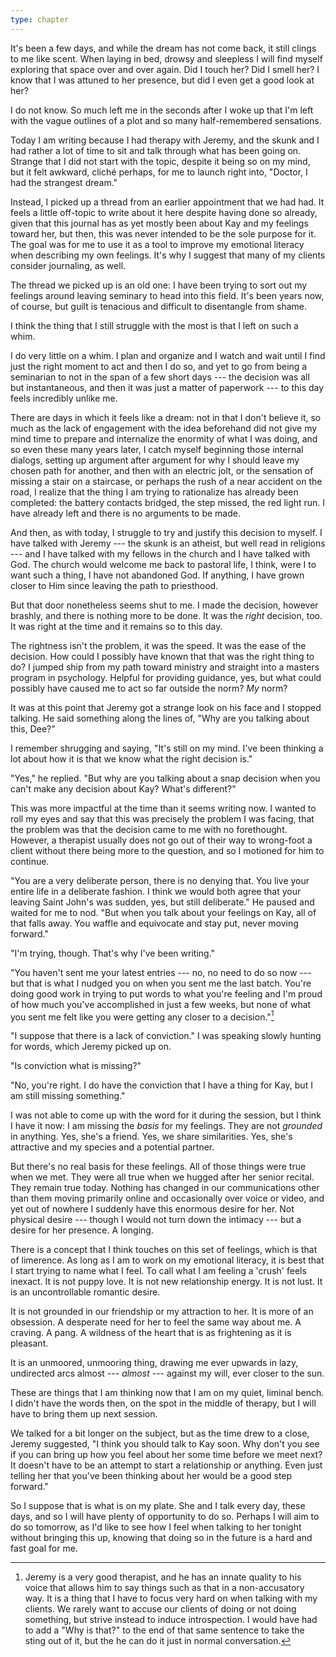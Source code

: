 ```yaml
---
type: chapter
---
```


It's been a few days, and while the dream has not come back, it still clings to me like scent. When laying in bed, drowsy and sleepless I will find myself exploring that space over and over again. Did I touch her? Did I smell her? I know that I was attuned to her presence, but did I even get a good look at her?

I do not know. So much left me in the seconds after I woke up that I'm left with the vague outlines of a plot and so many half-remembered sensations.

Today I am writing because I had therapy with Jeremy, and the skunk and I had rather a lot of time to sit and talk through what has been going on. Strange that I did not start with the topic, despite it being so on my mind, but it felt awkward, cliché perhaps, for me to launch right into, "Doctor, I had the strangest dream."

Instead, I picked up a thread from an earlier appointment that we had had. It feels a little off-topic to write about it here despite having done so already, given that this journal has as yet mostly been about Kay and my feelings toward her, but then, this was never intended to be the sole purpose for it. The goal was for me to use it as a tool to improve my emotional literacy when describing my own feelings. It's why I suggest that many of my clients consider journaling, as well.

The thread we picked up is an old one: I have been trying to sort out my feelings around leaving seminary to head into this field. It's been years now, of course, but guilt is tenacious and difficult to disentangle from shame.

I think the thing that I still struggle with the most is that I left on such a whim.

I do very little on a whim. I plan and organize and I watch and wait until I find just the right moment to act and then I do so, and yet to go from being a seminarian to not in the span of a few short days --- the decision was all but instantaneous, and then it was just a matter of paperwork --- to this day feels incredibly unlike me.

There are days in which it feels like a dream: not in that I don't believe it, so much as the lack of engagement with the idea beforehand did not give my mind time to prepare and internalize the enormity of what I was doing, and so even these many years later, I catch myself beginning those internal dialogs, setting up argument after argument for why I should leave my chosen path for another, and then with an electric jolt, or the sensation of missing a stair on a staircase, or perhaps the rush of a near accident on the road, I realize that the thing I am trying to rationalize has already been completed: the battery contacts bridged, the step missed, the red light run. I have already left and there is no arguments to be made.

And then, as with today, I struggle to try and justify this decision to myself. I have talked with Jeremy --- the skunk is an atheist, but well read in religions --- and I have talked with my fellows in the church and I have talked with God. The church would welcome me back to pastoral life, I think, were I to want such a thing, I have not abandoned God. If anything, I have grown closer to Him since leaving the path to priesthood.

But that door nonetheless seems shut to me. I made the decision, however brashly, and there is nothing more to be done. It was the *right* decision, too. It was right at the time and it remains so to this day.

The rightness isn't the problem, it was the speed. It was the ease of the decision. How could I possibly have known that that was the right thing to do? I jumped ship from my path toward ministry and straight into a masters program in psychology. Helpful for providing guidance, yes, but what could possibly have caused me to act so far outside the norm? *My* norm?

It was at this point that Jeremy got a strange look on his face and I stopped talking. He said something along the lines of, "Why are you talking about this, Dee?"

I remember shrugging and saying, "It's still on my mind. I've been thinking a lot about how it is that we know what the right decision is."

"Yes," he replied. "But why are you talking about a snap decision when you can't make any decision about Kay? What's different?"

This was more impactful at the time than it seems writing now. I wanted to roll my eyes and say that this was precisely the problem I was facing, that the problem was that the decision came to me with no forethought. However, a therapist usually does not go out of their way to wrong-foot a client without there being more to the question, and so I motioned for him to continue.

"You are a very deliberate person, there is no denying that. You live your entire life in a deliberate fashion. I think we would both agree that your leaving Saint John's was sudden, yes, but still deliberate." He paused and waited for me to nod. "But when you talk about your feelings on Kay, all of that falls away. You waffle and equivocate and stay put, never moving forward."

"I'm trying, though. That's why I've been writing."

"You haven't sent me your latest entries --- no, no need to do so now --- but that is what I nudged you on when you sent me the last batch. You're doing good work in trying to put words to what you're feeling and I'm proud of how much you've accomplished in just a few weeks, but none of what you sent me felt like you were getting any closer to a decision."[^therapytone]

"I suppose that there is a lack of conviction." I was speaking slowly hunting for words, which Jeremy picked up on.

"Is conviction what is missing?"

"No, you're right. I do have the conviction that I have a thing for Kay, but I am still missing something."

I was not able to come up with the word for it during the session, but I think I have it now: I am missing the *basis* for my feelings. They are not *grounded* in anything. Yes, she's a friend. Yes, we share similarities. Yes, she's attractive and my species and a potential partner.

But there's no real basis for these feelings. All of those things were true when we met. They were all true when we hugged after her senior recital. They remain true today. Nothing has changed in our communications other than them moving primarily online and occasionally over voice or video, and yet out of nowhere I suddenly have this enormous desire for her. Not physical desire --- though I would not turn down the intimacy --- but a desire for her presence. A longing.

There is a concept that I think touches on this set of feelings, which is that of limerence. As long as I am to work on my emotional literacy, it is best that I start trying to name what I feel. To call what I am feeling a 'crush' feels inexact. It is not puppy love. It is not new relationship energy. It is not lust. It is an uncontrollable romantic desire.

It is not grounded in our friendship or my attraction to her. It is more of an obsession. A desperate need for her to feel the same way about me. A craving. A pang. A wildness of the heart that is as frightening as it is pleasant.

It is an unmoored, unmooring thing, drawing me ever upwards in lazy, undirected arcs almost --- *almost* --- against my will, ever closer to the sun.

These are things that I am thinking now that I am on my quiet, liminal bench. I didn't have the words then, on the spot in the middle of therapy, but I will have to bring them up next session.

We talked for a bit longer on the subject, but as the time drew to a close, Jeremy suggested, "I think you should talk to Kay soon. Why don't you see if you can bring up how you feel about her some time before we meet next? It doesn't have to be an attempt to start a relationship or anything. Even just telling her that you've been thinking about her would be a good step forward."

So I suppose that is what is on my plate. She and I talk every day, these days, and so I will have plenty of opportunity to do so. Perhaps I will aim to do so tomorrow, as I'd like to see how I feel when talking to her tonight without bringing this up, knowing that doing so in the future is a hard and fast goal for me.

[^therapytone]: Jeremy is a very good therapist, and he has an innate quality to his voice that allows him to say things such as that in a non-accusatory way. It is a thing that I have to focus very hard on when talking with my clients. We rarely want to accuse our clients of doing or not doing something, but strive instead to induce introspection. I would have had to add a "Why is that?" to the end of that same sentence to take the sting out of it, but the he can do it just in normal conversation.
